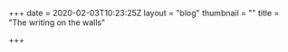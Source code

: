 +++
date = 2020-02-03T10:23:25Z
layout = "blog"
thumbnail = ""
title = "The writing on the walls"

+++
